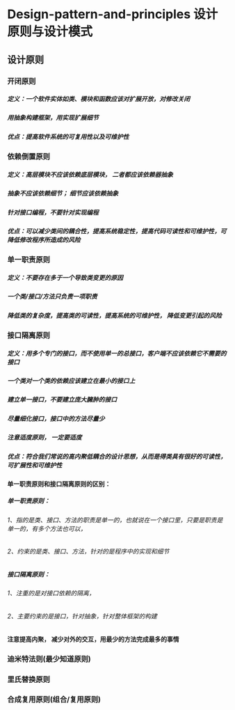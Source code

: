 # Design-pattern-and-principles 设计原则与设计模式
## 设计原则
### 开闭原则
##### 定义：一个软件实体如类、模块和函数应该对扩展开放，对修改关闭
##### 用抽象构建框架，用实现扩展细节
##### 优点：提高软件系统的可复用性以及可维护性
### 依赖倒置原则
##### 定义：高层模块不应该依赖底层模块， 二者都应该依赖器抽象
##### 抽象不应该依赖细节； 细节应该依赖抽象
##### 针对接口编程，不要针对实现编程
##### 优点：可以减少类间的耦合性，提高系统稳定性，提高代码可读性和可维护性，可降低修改程序所造成的风险
### 单一职责原则
##### 定义：不要存在多于一个导致类变更的原因
##### 一个类/接口/方法只负责一项职责
##### 降低类的复杂度，提高类的可读性，提高系统的可维护性， 降低变更引起的风险
### 接口隔离原则
##### 定义：用多个专门的接口，而不使用单一的总接口，客户端不应该依赖它不需要的接口
##### 一个类对一个类的依赖应该建立在最小的接口上
##### 建立单一接口，不要建立庞大臃肿的接口
##### 尽量细化接口，接口中的方法尽量少
##### 注意适度原则， 一定要适度
##### 优点：符合我们常说的高内聚低耦合的设计思想，从而是得类具有很好的可读性，可扩展性和可维护性
#### 单一职责原则和接口隔离原则的区别：
##### 单一职责原则：
###### 1、指的是类、接口、方法的职责是单一的，也就说在一个接口里，只要是职责是单一的，有多个方法也可以，
###### 2、约束的是类、接口、方法，针对的是程序中的实现和细节
##### 接口隔离原则：
###### 1、注重的是对接口依赖的隔离，
###### 2、主要约束的是接口，针对抽象，针对整体框架的构建

#### 注意提高内聚， 减少对外的交互，用最少的方法完成最多的事情
### 迪米特法则(最少知道原则)
### 里氏替换原则
### 合成复用原则(组合/复用原则)
